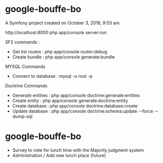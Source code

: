 google-bouffe-bo
================

A Symfony project created on October 3, 2016, 9:53 am.


http://localhost:8000
php app/console server:run

SF2 commands :
- Get list routes : php app/console router:debug
- Create bundle : php app/console generate:bundle

MYSQL Commands
- Connect to database : mysql -u root -p


Doctrine Commands
- Generate entities : php app/console doctrine:generate:entities
- Create entity : php app/console generate:doctrine:entity
- Create database : php app/console doctrine:database:create
- Update database : php app/console doctrine:schema:update --force --dump-sql

google-bouffe-bo
================
- Survey to vote for lunch time with the Majority judgment system
- Administration / Add new lunch place (future)

